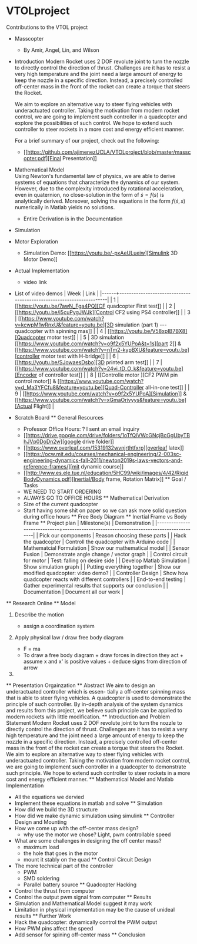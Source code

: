 # VTOLproject
Contributions to the VTOL project


* Masscopter
  - By Amir, Angel, Lin, and Wilson
* Introduction
   Modern Rocket uses 2 DOF revolute joint to turn the nozzle to directly control the direction of thrust. Challenges are it has to resist a very high temperature and the joint need a large amount of energy to keep the nozzle in a specific direction. Instead, a precisely controlled off-center mass in the front of the rocket can create a torque that steers the Rocket.
   
   We aim to explore an alternative way to steer flying vehicles with underactuated controller. Taking the motivation from modern rocket control, we are going to implement such controller in a quadcopter and explore the possibilities of such control. We hope to extend such controller to steer rockets in a more cost and energy efficient manner.

   For a brief summary of our project, check out the following:
   - [[https://github.com/ajimenezUCLA/VTOLproject/blob/master/masscopter.pdf][Final Presentation]]
* Mathematical Model  
  Using Newton's fundamental law of physics, we are able to derive systems of equations that characterize the dynamics of our system. However, due to the complexity introduced by rotational acceleration, even in quaternion, no close-solution in the form of $\dot{s} = f(s)$ is analytically derived. Moreover, solving the equations in the form $f(\dot{s},s)$ numerically in Matlab yields no solutions.
  - Entire Derivation is in the Documentation

* Simulation
* Motor Exploration  
  - Simulation Demo:
  [[https://youtu.be/-pxAeULueiw][Simulink 3D Motor Demo]]
* Actual Implementation
  - video link
* List of video demos
  | Week | Link                                                                |
  |------+---------------------------------------------------------------------|
  |    1 | [[https://youtu.be/7awN_Fga4PQ][CF quadcopter First test]]                                            |
  |    2 | [[https://youtu.be/i5cuPygJWJk][Control CF2 using PS4 controller]]                                    |
  |    3 | [[https://www.youtube.com/watch?v=kcwpM1wRnxU&feature=youtu.be][3D simulation (part 1) --- quadcopter with spinning mas]]                      |
  |    4 | [[https://youtu.be/V58xpIB7BX8][Quadcopter motor test]]                                               |
  |    5 | 3D simulation [[https://www.youtube.com/watch?v=o9f2x5YUPoA&t=1s][part 2]] & [[https://www.youtube.com/watch?v=nTm2-kypBXU&feature=youtu.be][controller motor test with H-bridge]] |
  |    6 | [[https://youtu.be/SJowaesDsbo][3D printed arm test]]                                                 |
  |    7 | [[https://www.youtube.com/watch?v=24vi_tD_O_k&feature=youtu.be][Encoder of controller test]]                                          |
  |    8 | [[Controlle motor ][CF2 PWM pin control motor]] & [[https://www.youtube.com/watch?v=d_Ma3YFCfu8&feature=youtu.be][Quad-Controller all-in-one test]]         |
  |    9 | [[https://www.youtube.com/watch?v=o9f2x5YUPoA][Simulation]] & [[https://www.youtube.com/watch?v=xGmaOrivyys&feature=youtu.be][Actual Flight]]                                          |
* Scratch Board
** General Resources
  - Professor Office Hours: ? I sent an email inquiry
  - [[https://drive.google.com/drive/folders/1oTfQlVWcGNcjBcGgUbyTBhJVp0DoDn2w][google drive folder]]
  - [[https://www.overleaf.com/15319132wvnjrthtfxrp][overleaf latex]]
  - [[https://ocw.mit.edu/courses/mechanical-engineering/2-003sc-engineering-dynamics-fall-2011/newton2019s-laws-vectors-and-reference-frames/][mit dynamic course]]
  - [[http://www.es.ele.tue.nl/education/5HC99/wiki/images/4/42/RigidBodyDynamics.pdf][Inertial/Body frame, Rotation Matrix]]
** Goal / Tasks
  - WE NEED TO START ORDERING
  - ALWAYS GO TO OFFICE HOURS
** Mathematical Derivation
  - Size of the current quadcopter
  - Start having some shit on paper so we can ask more solid question during office hours
** Free Body Diagram
** Inertial Frame vs Body Frame
** Project plan
  | Milestone(s)                | Demonstration                                            |
  |-----------------------------+----------------------------------------------------------|
  | Pick our components         | Reason choosing these parts                              |
  | Hack the quadcopter         | Controll the quadcopter with Arduino code                |
  | Mathematcial Formulation    | Show our mathematical model                              |
  | Sensor Fusion               | Demonstrate angle change / vector graph                  |
  | Control circuit for motor   | Test: falling on desire side                             |
  | Develop Matlab Simulation   | Show simulation graph                                    |
  | Putting everything together | Show our modified quadcopter: video demo?                |
  | Controller Design           | Show how quadcopter reacts with different controllers    |
  | End-to-end testing          | Gather experimental results that supports our conclusion |
  | Documentation               | Document all our work                                    |

** Research Online
** Model  
   1) Describe the motion
      - assign a coordination system
   2) Apply physical law / draw free body diagram
      - F = ma
      - To draw a free body diagram
	+ draw forces in direction they act
	+ assume x and x' is positive values
	+ deduce signs from direction of arrow
	
   3) 

** Presentation Orgainzation
** Abstract
  We aim to design an underactuated controller which is essen- tially a off-center spinning mass that is able to steer flying vehicles. A quadcopter is used to demonstrate the principle of such controller. By in-depth analysis of the system dynamics and results from this project, we believe such principle can be applied to modern rockets with little modification.
** Introduction and Problem Statement
  Modern Rocket uses 2 DOF revolute joint to turn the nozzle to directly control the direction of thrust. Challenges are it has to resist a very high temperature and the joint need a large amount of energy to keep the nozzle in a specific direction. Instead, a precisely controlled off-center mass in the front of the rocket can create a torque that steers the Rocket.
  We aim to explore an alternative way to steer flying vehicles with underactuated controller. Taking the motivation from modern rocket control, we are going to implement such controller in a quadcopter to demonstrate such principle. We hope to extend such controller to steer rockets in a more cost and energy efficient manner.
** Mathematical Model and Matlab Implementation
  - All the equations we dervied
  - Implement these equations in matlab and solve 
** Simulation
  - How did we build the 3D structure
  - How did we make dynamic simulation using simulink
** Controller Design and Mounting
  - How we come up with the off-center mass design?
	+ why use the motor we chose? Light, pwm controllable speed
  - What are some challenges in designing the off center mass?
	+ maximum load
	+ the hole that goes in the motor
	+ mount it stably on the quad
** Control Circuit Design
  - The more technical part of the controller
	+ PWM
	+ SMD soldering
	+ Parallel battery source
** Quadcopter Hacking  
  - Control the thrust from computer
  - Control the output pwm signal from computer 
** Results
  - Simulation and Mathematical Model suggest it may work
  - Limitation in physical implementation may be the cause of unideal results
** Further Work
  - Hack the quadcopter: dynamically control the PWM output
  - How PWM pins affect the speed
  - Add sensor for spining off-center mass
** Conclusion

